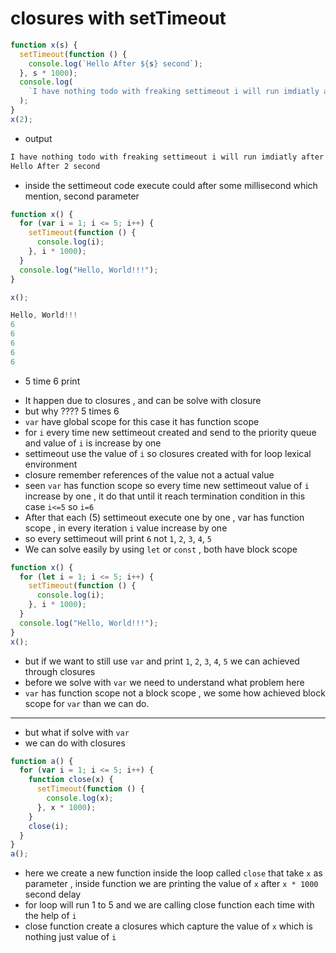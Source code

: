# closures with setTimeout

```js
function x(s) {
  setTimeout(function () {
    console.log(`Hello After ${s} second`);
  }, s * 1000);
  console.log(
    `I have nothing todo with freaking settimeout i will run imdiatly after function call`
  );
}
x(2);
```

- output

```txt
I have nothing todo with freaking settimeout i will run imdiatly after function call
Hello After 2 second
```

- inside the settimeout code execute could after some millisecond which mention, second parameter

```js
function x() {
  for (var i = 1; i <= 5; i++) {
    setTimeout(function () {
      console.log(i);
    }, i * 1000);
  }
  console.log("Hello, World!!!");
}

x();
```

```js
Hello, World!!!
6
6
6
6
6
```

- 5 time 6 print
<!-- - why ?
- this is due to closures ,
- first hello world will print then
- when we use loop with setTimeout it create 5 separate callback and each callback run after certain delay . but they share same closure scope this means they references the same variable `i` not a value of an `i`
- after loop complete `i` became `6` and loop terminate
- and then each `setTimeout` callback run and it will print `6` due to `i` references
- for fix this we can use `let` or `const` (due to block scope)
- every time `setTimeout` run `i` will new variable all together -->

- It happen due to closures , and can be solve with closure
- but why ???? 5 times 6
- `var` have global scope for this case it has function scope
- for `i` every time new settimeout created and send to the priority queue and value of `i` is increase by one
- settimeout use the value of `i` so closures created with for loop lexical environment
- closure remember references of the value not a actual value
- seen `var` has function scope so every time new settimeout value of `i` increase by one , it do that until it reach termination condition in this case `i<=5` so `i=6`
- After that each (5) settimeout execute one by one , var has function scope , in every iteration `i` value increase by one
- so every settimeout will print `6` not `1`, `2`, `3`, `4`, `5`
- We can solve easily by using `let` or `const` , both have block scope

```js
function x() {
  for (let i = 1; i <= 5; i++) {
    setTimeout(function () {
      console.log(i);
    }, i * 1000);
  }
  console.log("Hello, World!!!");
}
x();
```

- but if we want to still use `var` and print `1`, `2`, `3`, `4`, `5` we can achieved through closures
- before we solve with `var` we need to understand what problem here
- `var` has function scope not a block scope , we some how achieved block scope for `var` than we can do.

---

- but what if solve with `var`
- we can do with closures

```js
function a() {
  for (var i = 1; i <= 5; i++) {
    function close(x) {
      setTimeout(function () {
        console.log(x);
      }, x * 1000);
    }
    close(i);
  }
}
a();
```

- here we create a new function inside the loop called `close` that take `x` as parameter , inside function we are printing the value of `x` after `x * 1000` second delay
- for loop will run 1 to 5 and we are calling close function each time with the help of `i`
- close function create a closures which capture the value of `x` which is nothing just value of `i`
